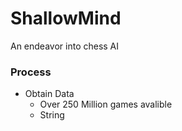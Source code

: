 # ShallowMind
An endeavor into chess AI 


### Process
- Obtain Data
    - Over 250 Million games avalible
    - String
